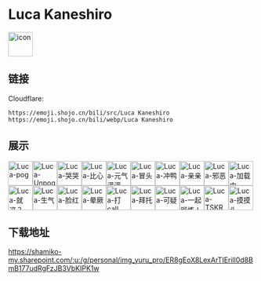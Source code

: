 # Luca Kaneshiro
<img src="https://emoji.shojo.cn/bili/src/Luca Kaneshiro/icon.png" width="50" height="50" alt="icon">

## 链接
Cloudflare:
```
https://emoji.shojo.cn/bili/src/Luca Kaneshiro
https://emoji.shojo.cn/bili/webp/Luca Kaneshiro
```
## 展示
<img src="https://emoji.shojo.cn/bili/src/Luca Kaneshiro/Luca-pog.png" width="50" height="50" alt="Luca-pog"><img src="https://emoji.shojo.cn/bili/src/Luca Kaneshiro/Luca-Unpog.png" width="50" height="50" alt="Luca-Unpog"><img src="https://emoji.shojo.cn/bili/src/Luca Kaneshiro/Luca-哭哭.png" width="50" height="50" alt="Luca-哭哭"><img src="https://emoji.shojo.cn/bili/src/Luca Kaneshiro/Luca-比心.png" width="50" height="50" alt="Luca-比心"><img src="https://emoji.shojo.cn/bili/src/Luca Kaneshiro/Luca-元气满满.png" width="50" height="50" alt="Luca-元气满满"><img src="https://emoji.shojo.cn/bili/src/Luca Kaneshiro/Luca-冒头.png" width="50" height="50" alt="Luca-冒头"><img src="https://emoji.shojo.cn/bili/src/Luca Kaneshiro/Luca-冲鸭.png" width="50" height="50" alt="Luca-冲鸭"><img src="https://emoji.shojo.cn/bili/src/Luca Kaneshiro/Luca-亲亲.png" width="50" height="50" alt="Luca-亲亲"><img src="https://emoji.shojo.cn/bili/src/Luca Kaneshiro/Luca-邪恶.png" width="50" height="50" alt="Luca-邪恶"><img src="https://emoji.shojo.cn/bili/src/Luca Kaneshiro/Luca-加载中.png" width="50" height="50" alt="Luca-加载中"><img src="https://emoji.shojo.cn/bili/src/Luca Kaneshiro/Luca-就这？.png" width="50" height="50" alt="Luca-就这？"><img src="https://emoji.shojo.cn/bili/src/Luca Kaneshiro/Luca-生气.png" width="50" height="50" alt="Luca-生气"><img src="https://emoji.shojo.cn/bili/src/Luca Kaneshiro/Luca-脸红.png" width="50" height="50" alt="Luca-脸红"><img src="https://emoji.shojo.cn/bili/src/Luca Kaneshiro/Luca-晕厥.png" width="50" height="50" alt="Luca-晕厥"><img src="https://emoji.shojo.cn/bili/src/Luca Kaneshiro/Luca-打call.png" width="50" height="50" alt="Luca-打call"><img src="https://emoji.shojo.cn/bili/src/Luca Kaneshiro/Luca-拜托.png" width="50" height="50" alt="Luca-拜托"><img src="https://emoji.shojo.cn/bili/src/Luca Kaneshiro/Luca-可疑.png" width="50" height="50" alt="Luca-可疑"><img src="https://emoji.shojo.cn/bili/src/Luca Kaneshiro/Luca-一起锻炼！.png" width="50" height="50" alt="Luca-一起锻炼！"><img src="https://emoji.shojo.cn/bili/src/Luca Kaneshiro/Luca-TSKR.png" width="50" height="50" alt="Luca-TSKR"><img src="https://emoji.shojo.cn/bili/src/Luca Kaneshiro/Luca-摸摸头.png" width="50" height="50" alt="Luca-摸摸头">

## 下载地址

https://shamiko-my.sharepoint.com/:u:/g/personal/img_yuru_pro/ER8gEoX8LexArTIErill0d8BmB177udRgFzJB3VbKIPK1w